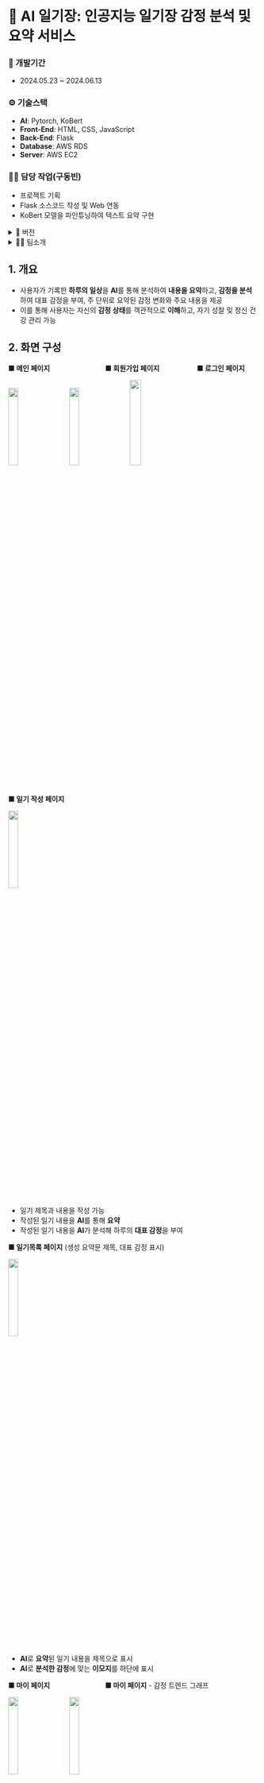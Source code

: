 # 📓 AI 일기장: 인공지능 일기장 감정 분석 및 요약 서비스

### 📅 개발기간
- 2024.05.23 ~ 2024.06.13

### ⚙️ 기술스택
- **AI**: Pytorch, KoBert
- **Front-End**: HTML, CSS, JavaScript
- **Back-End**: Flask
- **Database**: AWS RDS
- **Server**: AWS EC2

### 👨‍💼 담당 작업(구동빈)
- 프로젝트 기획
- Flask 소스코드 작성 및 Web 연동
- KoBert 모델을 파인튜닝하여 텍스트 요약 구현

<details>
<summary>🌳 버전</summary>

- Python 3.9.18
- Flask 3.0.2
- torch==2.0.1
- transformers==4.32.1
- tokenizers==0.13.3
- lightning==2.0.8
</details>

<details>
<summary>👨‍💼 팀소개</summary>
  
- 👨‍💼구동빈
  - 기획, Web과 Flask 서버 연동, 일기 내용 생성요약 AI 구현
- 👨‍💼김현종
  - 감정 분류 AI 구현
- 👨‍💼박종관
  - 프론트엔드, Web, Flask 서버 연동 
</details>

## 1. 개요
- 사용자가 기록한 **하루의 일상**을 **AI**를 통해 분석하여 **내용을 요악**하고, **감정을 분석**하여 대표 감정을 부여, 주 단위로 요약된 감정 변화와 주요 내용을 제공
- 이를 통해 사용자는 자신의 **감정 상태**를 객관적으로 **이해**하고, 자기 성찰 및 정신 건강 관리 가능

## 2. 화면 구성
**■ 메인 페이지** &emsp; &emsp; &emsp; &emsp; &emsp; &emsp; **■ 회원가입 페이지**  &emsp; &emsp; &emsp; &emsp; **■ 로그인 페이지**

<img src="https://github.com/9dongb/AI_diary/assets/106071689/04e4b9d3-e239-4637-80b0-15669d5cea0b" width="20%" height="20%"/>
&emsp;
<img src="https://github.com/9dongb/AI_diary/assets/106071689/cd46380d-b13a-478e-b437-422203cf9e71" width="20%" height="20%"/>
&emsp;
<img src="https://github.com/9dongb/AI_diary/assets/106071689/6999c77c-c1cf-4bb5-897b-0c6833c10db3" width="21%" height="21%"/>

**■ 일기 작성 페이지**

<img src="https://github.com/user-attachments/assets/c4475823-e7bb-4a9f-b44c-d18cc644beb4" width="20%" height="20%"/>

- 일기 제목과 내용을 작성 가능
- 작성된 일기 내용을 **AI**를 통해 **요약**
- 작성된 일기 내용을 **AI**가 분석해 하루의 **대표 감정**을 부여

**■ 일기목록 페이지** (생성 요약문 제목, 대표 감정 표시)

<img src="https://github.com/9dongb/AI_diary/assets/106071689/538b57e5-9165-4175-b6bb-0b982b45595e" width="20%" height="20%"/>

- **AI**로 **요약**된 일기 내용을 제목으로 표시
- **AI**로 **분석한 감정**에 맞는 **이모지**를 하단에 표시

**■ 마이 페이지**  &emsp; &emsp; &emsp; &emsp; &emsp; &emsp; **■ 마이 페이지** - 감정 트렌드 그래프

<img src="https://github.com/9dongb/AI_diary/assets/106071689/f8c00b30-b52d-46d2-8ba1-fe29351ad596" width="20%" height="20%"/>
&emsp;
<img src="https://github.com/9dongb/AI_diary/assets/106071689/b6f9b02e-dcd4-46e1-a3bf-d9339153ff03" width="20%" height="20%"/>



